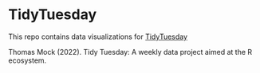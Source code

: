 # TidyTuesday

This repo contains data visualizations for [TidyTuesday](https://github.com/rfordatascience/tidytuesday.)

Thomas Mock (2022). Tidy Tuesday: A weekly data project aimed at the R ecosystem.

<!-- ## 2022, Week 28, European flights | [Code](TidyTuesday/2022/2022_w28_European_flights.R)

![2022_w28](TidyTuesday/2022/2022_W28_european-flights.png) -->
